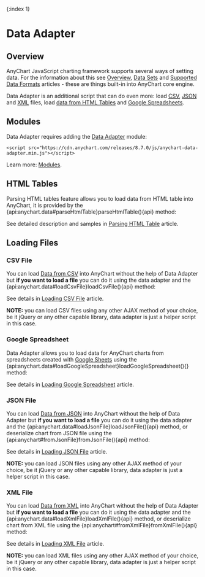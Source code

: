 {:index 1}
# Data Adapter

## Overview

AnyChart JavaScript charting framework supports several ways of setting data. For the information about this see [Overview](../Overview), [Data Sets](../Data_Sets) and [Supported Data Formats](../Supported_Data_Formats) articles - these are things built-in into AnyChart core engine.

Data Adapter is an additional script that can do even more: load [CSV](#csv_file), [JSON](#json_file) and [XML](#xml_file) files, load [data from HTML Tables](#html_tables) and [Google Spreadsheets](#google_spreadsheet).

## Modules

Data Adapter requires adding the [Data Adapter](../../Quick_Start/Modules#data_adapter) module:

```
<script src="https://cdn.anychart.com/releases/8.7.0/js/anychart-data-adapter.min.js"></script>
```

Learn more: [Modules](../../Quick_Start/Modules).

## HTML Tables

Parsing HTML tables feature allows you to load data from HTML table into AnyChart, it is provided by the {api:anychart.data#parseHtmlTable}parseHtmlTable(){api} method: 

See detailed description and samples in [Parsing HTML Table](Parsing_HTML_Table) article.

## Loading Files

### CSV File

You can load [Data from CSV](../Data_From_CSV) into AnyChart without the help of Data Adapter but **if you want to load a file** you can do it using the data adapter and the {api:anychart.data#loadCsvFile}loadCsvFile(){api} method:

See details in [Loading CSV File](Loading_CSV_File) article.

**NOTE:** you can load CSV files using any other AJAX method of your choice, be it jQuery or any other capable library, data adapter is just a helper script in this case.

### Google Spreadsheet

Data Adapter allows you to load data for AnyChart charts from spreadsheets created with [Google Sheets](https://www.google.com/sheets/about/) using the {api:anychart.data#loadGoogleSpreadsheet}loadGoogleSpreadsheet(){} method:

See details in [Loading Google Spreadsheet](Loading_Google_Spreadsheet) article.

### JSON File

You can load [Data from JSON](../Data_From_JSON) into AnyChart without the help of Data Adapter but **if you want to load a file** you can do it using the data adapter and the {api:anychart.data#loadJsonFile}loadJsonFile(){api} method, or deserialize chart from JSON file using the {api:anychart#fromJsonFile}fromJsonFile(){api} method:

See details in [Loading JSON File](Loading_JSON_File) article.

**NOTE:** you can load JSON files using any other AJAX method of your choice, be it jQuery or any other capable library, data adapter is just a helper script in this case.

### XML File

You can load [Data from XML](../Data_From_XML) into AnyChart without the help of Data Adapter but **if you want to load a file** you can do it using the data adapter and the {api:anychart.data#loadXmlFile}loadXmlFile(){api} method, or deserialize chart from XML file using the {api:anychart#fromXmlFile}fromXmlFile(){api} method:

See details in [Loading XML File](Loading_XML_File) article.

**NOTE:** you can load XML files using any other AJAX method of your choice, be it jQuery or any other capable library, data adapter is just a helper script in this case.
